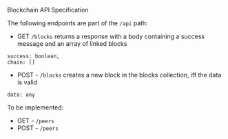Blockchain API Specification

The following endpoints are part of the ```/api``` path:

- GET ```/blocks```
returns a response with a body containing a success message and an array of linked blocks
```
success: boolean,
chain: []
```

- POST - ```/blocks```
creates a new block in the blocks collection, iff the data is valid
```
data: any
```

To be implemented:

- GET - ```/peers```
- POST - ```/peers```
